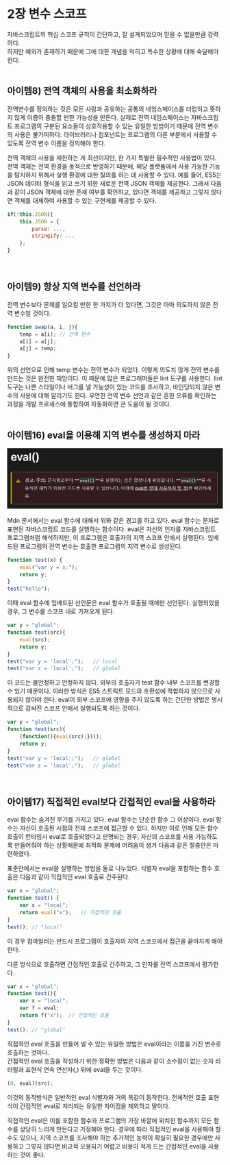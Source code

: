 # 2장 변수 스코프
자바스크립트의 핵심 스코프 규칙이 간단하고, 잘 설계되었으며 믿을 수 없을만큼 강력하다.<br>
하지만 예외가 존재하기 때문에 그에 대한 개념을 익히고 특수한 상황에 대해 숙달해야 한다.<br>
<br>

## 아이템8) 전역 객체의 사용을 최소화하라
전역변수를 정의하는 것은 모든 사람과 공유하는 공통의 네임스페이스를 더럽히고 뜻하지 않게 이름이 충돌할 만한 가능성을 만든다. 실제로 전역 네임스페이스는 자바스크립트 프로그램의 구분된 요소들이 상호작용할 수 있는 유일한 방법이기 때문에 전역 변수의 사용은 불가피하다. 라이브러리나 컴포넌트는 프로그램의 다른 부분에서 사용할 수 있도록 전역 변수 이름을 정의해야 한다.

전역 객체의 사용을 제한하는 게 최선이지만, 한 가지 특별한 필수적인 사용법이 있다. 전역 객체는 전역 환경을 동적으로 반영하기 때문에, 해당 플랫폼에서 사용 가능한 기능을 탐지하지 위해서 실행 환경에 대한 질의를 하는 데 사용할 수 있다. 예를 들어, ES5는 JSON 데이터 형식을 읽고 쓰기 위한 새로운 전역 JSON 객체를 제공한다. 그래서 다음과 같이 JSON 객체에 대한 존재 여부를 확인하고, 있다면 객체를 제공하고 그렇지 않다면 객체를 대체하여 사용할 수 있는 구현체를 제공할 수 있다.
```javascript
if(!this.JSON){
    this.JSON = {
        parse: ...,
        stringify: ...
    };
}
```
<br>

## 아이템9) 항상 지역 변수를 선언하라
전역 변수보다 문제를 일으킬 만한 한 가지가 더 있다면, 그것은 아마 의도하지 않은 전역 변수일 것이다.
```javascript
function swap(a, i, j){
    temp = a[i]; // 전역 변수
    a[i] = a[j];
    a[j] = temp;
}
```
위의 선언으로 인해 temp 변수는 전역 변수가 되었다. 이렇게 의도치 않게 전역 변수를 만드는 것은 완전한 재앙이다. 이 때문에 많은 프로그래머들은 lint 도구를 사용한다. lint 도구는 나쁜 스타일이나 버그를 낼 가능성이 있는 코드를 조사하고, 바인딩되지 않은 변수의 사용에 대해 알리기도 한다. 우연한 전역 변수 선언과 같은 흔한 오류를 확인하는 과정을 개발 프로세스에 통합하여 자동화하면 큰 도움이 될 것이다.<br>
<br>

## 아이템16) eval을 이용해 지역 변수를 생성하지 마라
<img src='./이미지/2장-아이템16-1.PNG' width="600px"></img><br>

Mdn 문서에서는 eval 함수에 대해서 위와 같은 경고를 하고 있다. eval 함수는 문자로 표현된 자바스크립트 코드를 실행하는 함수이다. eval은 자신의 인자를 자바스크립트 프로그램처럼 해석하지만, 이 프로그램은 호출자의 지역 스코프 안에서 실행된다. 임베드된 프로그램의 전역 변수는 호출한 프로그램의 지역 변수로 생성된다.
```javascript
function test(x) {
    eval("var y = x;");
    return y;
}
test("hello");
```
이때 eval 함수에 임베드된 선언문은 eval 함수가 호출될 때에만 선언된다. 실행되었을 경우, 그 변수를 스코프 내로 가져오게 된다.
```javascript
var y = "global";
function test(src){
    eval(src);
    return y;
}
test("var y = 'local';");   // local
test("var z = 'local';");   // global
```
이 코드는 불안정하고 안정하지 않다. 외부의 호출자가 test 함수 내부 스코프를 변경할 수 있기 때문이다. 이러한 방식은 ES5 스트릭트 모드의 호환성에 적합하지 않으므로 사용되지 않아야 한다. eval이 외부 스코프에 영향을 주지 않도록 하는 간단한 방법은 명시적으로 감싸진 스코프 안에서 실행되도록 하는 것이다.
```javascript
var y = "global";
function test(src){
    (function(){eval(src);})();
    return y;
}
test("var y = 'local';");   // global
test("var z = 'local';");   // global
```
<br>

## 아이템17) 직접적인 eval보다 간접적인 eval을 사용하라
eval 함수는 숨겨진 무기를 가지고 있다. eval 함수는 단순한 함수 그 이상이다. eval 함수는 자신이 호출된 시점의 전체 스코프에 접근할 수 있다. 하지만 이로 인해 모든 함수 호출이 런타임시 eval로 호출되었다고 판명되는 경우, 자신의 스코프를 사용 가능하도록 만들어줘야 하는 상황때문에 최적화 문제에 어려움이 생겨 다음과 같은 절충안은 마련하였다.

표준안에서는 eval을 실행하는 방법을 둘로 나누었다. 식별자 eval을 포함하는 함수 호출은 다음과 같이 직접적인 eval 호출로 간주된다.
```javascript
var x = "global";
function test() {
    var x = "local";
    return eval("x");   // 직접적인 호출
}
test(); // "local"
```
이 경우 컴파일러는 반드시 프로그램이 호출자의 지역 스코프에서 접근을 끝마치게 해야 한다.<br>

다른 방식으로 호출하면 간접적인 호출로 간주하고, 그 인자를 전역 스코프에서 평가한다.
```javascript
var x = "global";
function test(){
    var x = "local";
    var f = eval;
    return f("x");  // 간접적인 호출
}
test(); // "global"
```
직접적인 eval 호출을 만들어 낼 수 있는 유일한 방법은 eval이라는 이름을 가진 변수로 호출하는 것이다.<br>
간접적인 eval 호출을 작성하기 위한 정확한 방법은 다음과 같이 소수점이 없는 숫자 리터럴과 표현식 연속 연산자(,) 뒤에 eval을 두는 것이다.<br>
```javascript
(0, eval)(src);
```
이것의 동작방식은 일반적인 eval 식별자와 거의 똑같이 동작한다. 전체적인 호출 표현식이 간접적인 eval로 처리되는 유일한 차이점을 제외하고 말이다.<br>

직접적인 eval은 이를 포함한 함수와 프로그램의 가장 바깥에 위치한 함수까지 모든 함수를 상당히 느리게 만든다고 가정해야 한다. 경우에 따라 직접적인 eval을 사용해야 할 수도 있으나, 지역 스코프를 조사해야 하는 추가적인 능력이 확실히 필요한 경우에만 사용하고 그렇지 않다면 비교적 오용되기 어렵고 비용이 적게 드는 간접적인 eval을 사용하는 것이 좋다.<br>
<br>